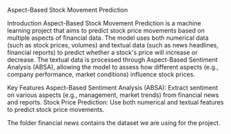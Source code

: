 Aspect-Based Stock Movement Prediction



Introduction
Aspect-Based Stock Movement Prediction is a machine learning project that aims to predict stock price movements based on multiple aspects of financial data. The model uses both numerical data (such as stock prices, volumes) and textual data (such as news headlines, financial reports) to predict whether a stock's price will increase or decrease. The textual data is processed through Aspect-Based Sentiment Analysis (ABSA), allowing the model to assess how different aspects (e.g., company performance, market conditions) influence stock prices.

Key Features
Aspect-Based Sentiment Analysis (ABSA): Extract sentiment on various aspects (e.g., management, market trends) from financial news and reports.
Stock Price Prediction: Use both numerical and textual features to predict stock price movements.

The folder financial news contains the dataset we are using for the project.

